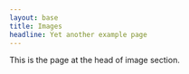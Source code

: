 ```yaml
---
layout: base
title: Images
headline: Yet another example page
---
```


This is the page at the head of image section.